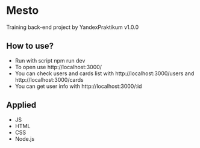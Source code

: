 # Mesto
Training back-end project by YandexPraktikum
v1.0.0


## How to use?
- Run with script npm run dev
- To open use http://localhost:3000/
- You can check users and cards list with http://localhost:3000/users and http://localhost:3000/cards
- You can get user info with http://localhost:3000/:id

## Applied
- JS
- HTML
- CSS
- Node.js

